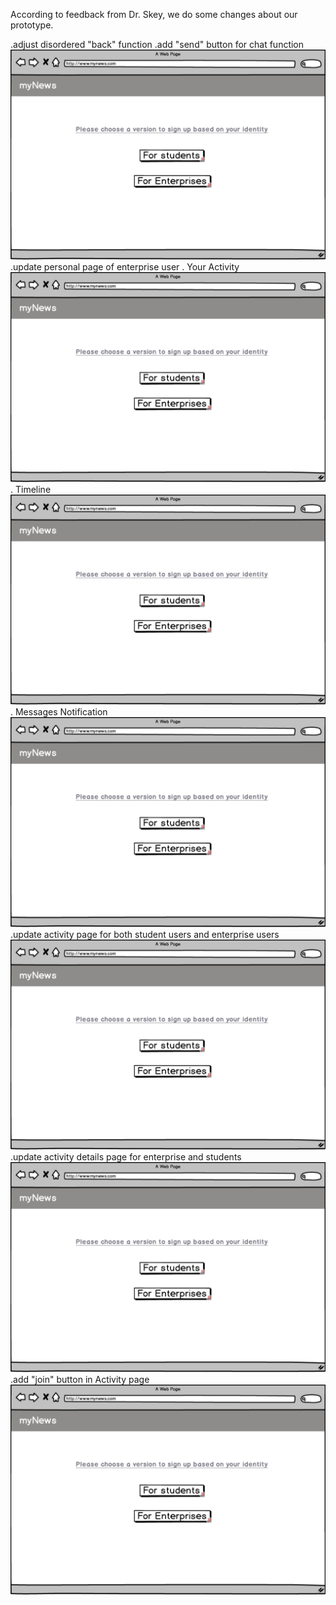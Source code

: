 According to feedback from Dr. Skey, we do some changes about our prototype.

.adjust disordered "back" function
.add "send" button for chat function
![Alt Text](https://github.com/deco3500/Xplosion/raw/master/demo1/homepage.JPG)
.update personal page of enterprise user
  . Your Activity
  ![Alt Text](https://github.com/deco3500/Xplosion/raw/master/demo1/homepage.JPG)
  . Timeline
  ![Alt Text](https://github.com/deco3500/Xplosion/raw/master/demo1/homepage.JPG)
  . Messages Notification
  ![Alt Text](https://github.com/deco3500/Xplosion/raw/master/demo1/homepage.JPG)
.update activity page for both student users and enterprise users
![Alt Text](https://github.com/deco3500/Xplosion/raw/master/demo1/homepage.JPG)
.update activity details page for enterprise and students
![Alt Text](https://github.com/deco3500/Xplosion/raw/master/demo1/homepage.JPG)
.add "join" button in Activity page
![Alt Text](https://github.com/deco3500/Xplosion/raw/master/demo1/homepage.JPG)


